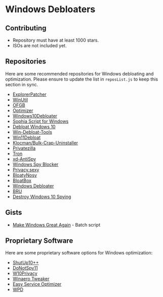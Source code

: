 # Windows Debloaters

## Contributing
- Repository must have at least 1000 stars.
- ISOs are not included yet.

## Repositories
Here are some recommended repositories for Windows debloating and optimization. Please ensure to update the list in `reposList.js` to keep this section in sync.

- [ExplorerPatcher](https://github.com/valinet/ExplorerPatcher)
- [WinUtil](https://github.com/ChrisTitusTech/winutil)
- [OFGB](https://github.com/xM4ddy/OFGB)
- [Optimizer](https://github.com/hellzerg/optimizer)
- [Windows10Debloater](https://github.com/Sycnex/Windows10Debloater)
- [Sophia Script for Windows](https://github.com/farag2/Sophia-Script-for-Windows)
- [Debloat Windows 10](https://github.com/W4RH4WK/Debloat-Windows-10)
- [Win-Debloat-Tools](https://github.com/LeDragoX/Win-Debloat-Tools)
- [Win11Debloat](https://github.com/Raphire/Win11Debloat)
- [Klocman/Bulk-Crap-Uninstaller](https://github.com/Klocman/Bulk-Crap-Uninstaller)
- [Privatezilla](https://github.com/builtbybel/privatezilla)
- [Tron](https://github.com/bmrf/tron)
- [xd-AntiSpy](https://github.com/builtbybel/xd-AntiSpy)
- [Windows Spy Blocker](https://github.com/crazy-max/WindowsSpyBlocker)
- [Privacy.sexy](https://github.com/undergroundwires/privacy.sexy)
- [BloatyNosy](https://github.com/builtbybel/Bloatynosy)
- [BloatBox](https://github.com/builtbybel/bloatbox)
- [Windows Debloater](https://github.com/n1snt/Windows-Debloater)
- [BRU](https://github.com/arcadesdude/BRU)
- [Destroy Windows 10 Spying](https://github.com/spinda/Destroy-Windows-10-Spying)

## Gists
- [Make Windows Great Again](https://gist.github.com/IntergalacticApps/675339c2b805b4c9c6e9a442e0121b1d) - Batch script

## Proprietary Software
Here are some proprietary software options for Windows optimization:

- [ShutUp10++](https://www.oo-software.com/en/shutup10)
- [DoNotSpy11](https://pxc-coding.com/donotspy11/)
- [W10Privacy](https://www.w10privacy.de/english-home/)
- [Winaero Tweaker](https://winaero.com/download-winaero-tweaker/)
- [Easy Service Optimizer](https://www.sordum.org/downloads/?easy-service-optimizer)
- [WPD](https://wpd.app/)